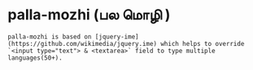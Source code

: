 palla-mozhi (பல  மொழி )
===========
    palla-mozhi is based on [jquery-ime](https://github.com/wikimedia/jquery.ime) which helps to override `<input type="text"> & <textarea>` field to type multiple languages(50+).
